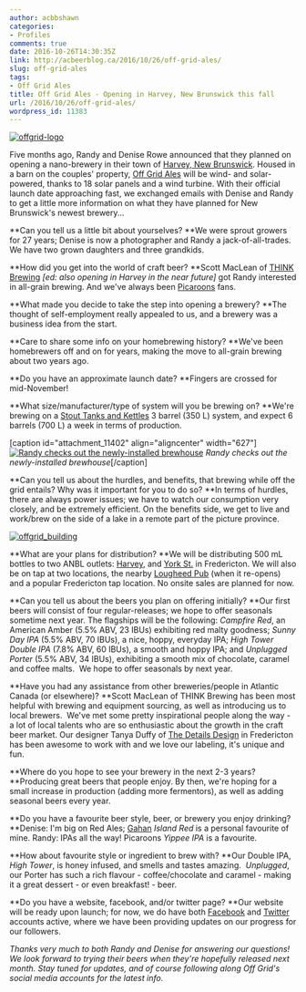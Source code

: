 ```yaml
---
author: acbbshawn
categories:
- Profiles
comments: true
date: 2016-10-26T14:30:35Z
link: http://acbeerblog.ca/2016/10/26/off-grid-ales/
slug: off-grid-ales
tags:
- Off Grid Ales
title: Off Grid Ales - Opening in Harvey, New Brunswick this fall
url: /2016/10/26/off-grid-ales/
wordpress_id: 11383
---
```


[![offgrid-logo](http://acbeerblog.ca/wp-content/uploads/2017/10/offgrid-logo.jpg)](http://acbeerblog.ca/wp-content/uploads/2017/10/offgrid-logo.jpg)




Five months ago, Randy and Denise Rowe announced that they planned on opening a nano-brewery in their town of [Harvey, New Brunswick](https://goo.gl/maps/naxVJSQcsgB2). Housed in a barn on the couples' property, [Off Grid Ales](https://www.facebook.com/offgridales/) will be wind- and solar-powered, thanks to 18 solar panels and a wind turbine. With their official launch date approaching fast, we exchanged emails with Denise and Randy to get a little more information on what they have planned for New Brunswick's newest brewery...


**Can you tell us a little bit about yourselves?
**We were sprout growers for 27 years; Denise is now a photographer and Randy a jack-of-all-trades. We have two grown daughters and three grandkids.

**How did you get into the world of craft beer?
**Scott MacLean of [THINK Brewing](https://www.facebook.com/thinkbrewing) _[ed: also opening in Harvey in the near future]_ got Randy interested in all-grain brewing. And we've always been [Picaroons](https://www.facebook.com/picaroons) fans.

**What made you decide to take the step into opening a brewery?
**The thought of self-employment really appealed to us, and a brewery was a business idea from the start.

**Care to share some info on your homebrewing history?
**We've been homebrewers off and on for years, making the move to all-grain brewing about two years ago.

**Do you have an approximate launch date?
**Fingers are crossed for mid-November!

**What size/manufacturer/type of system will you be brewing on?
**We're brewing on a [Stout Tanks and Kettles](http://conical-fermenter.com/) 3 barrel (350 L) system, and expect 6 barrels (700 L) a week in terms of production.







[caption id="attachment_11402" align="aligncenter" width="627"][![Randy checks out the newly-installed brewhouse](http://acbeerblog.ca/wp-content/uploads/2017/10/offgrid_fermentors-1024x1024.jpg)](http://acbeerblog.ca/wp-content/uploads/2017/10/offgrid_fermentors.jpg) _Randy checks out the newly-installed brewhouse_[/caption]















**Can you tell us about the hurdles, and benefits, that brewing while off the grid entails? Why was it important for you to do so?
**In terms of hurdles, there are always power issues; we have to watch our consumption very closely, and be extremely efficient. On the benefits side, we get to live and work/brew on the side of a lake in a remote part of the picture province.
















[![offgrid_building](http://acbeerblog.ca/wp-content/uploads/2017/10/offgrid_building-683x1024.jpg)](http://acbeerblog.ca/wp-content/uploads/2017/10/offgrid_building.jpg)





**What are your plans for distribution?
**We will be distributing 500 mL bottles to two ANBL outlets: [Harvey](http://www.nbliquor.com/Home/Stores?StoreSearch=E6K1K3), and [York St.](http://www.nbliquor.com/Home/Stores?StoreSearch=york) in Fredericton. We will also be on tap at two locations, the nearby [Lougheed Pub](https://www.facebook.com/LougheedPub/) (when it re-opens) and a popular Fredericton tap location. No onsite sales are planned for now.

**Can you tell us about the beers you plan on offering initially?
**Our first beers will consist of four regular-releases; we hope to offer seasonals sometime next year. The flagships will be the following: _Campfire Red_, an American Amber (5.5% ABV, 23 IBUs) exhibiting red malty goodness; _Sunny Day IPA_ (5.5% ABV, 70 IBUs), a nice, hoppy, everyday IPA; _High Tower Double IPA_ (7.8% ABV, 60 IBUs), a smooth and hoppy IPA; and _Unplugged Porter_ (5.5% ABV, 34 IBUs), exhibiting a smooth mix of chocolate, caramel and coffee malts.  We hope to offer seasonals by next year.

**Have you had any assistance from other breweries/people in Atlantic Canada (or elsewhere)?
**Scott MacLean of THINK Brewing has been most helpful with brewing and equipment sourcing, as well as introducing us to local brewers.  We've met some pretty inspirational people along the way - a lot of local talents who are so enthusiastic about the growth in the craft beer market. Our designer Tanya Duffy of [The Details Design](http://www.thedetailsdesign.com/) in Fredericton has been awesome to work with and we love our labeling, it's unique and fun.

**Where do you hope to see your brewery in the next 2-3 years?
**Producing great beers that people enjoy. By then, we're hoping for a small increase in production (adding more fermentors), as well as adding seasonal beers every year.

**Do you have a favourite beer style, beer, or brewery you enjoy drinking?
**Denise: I'm big on Red Ales; [Gahan](http://charlottetown.gahan.ca/) _Island Red_ is a personal favourite of mine.
Randy: IPAs all the way! Picaroons _Yippee IPA_ is a favourite.

**How about favourite style or ingredient to brew with?
**Our Double IPA, _High Tower_, is honey infused, and smells and tastes amazing.  _Unplugged_, our Porter has such a rich flavour - coffee/chocolate and caramel - making it a great dessert - or even breakfast! - beer.

**Do you have a website, facebook, and/or twitter page?
**Our website will be ready upon launch; for now, we do have both [Facebook](https://www.facebook.com/offgridales/) and [Twitter](https://twitter.com/OffGridAles) accounts active, where we have been providing updates on our progress for our followers.

_Thanks very much to both Randy and Denise for answering our questions! We look forward to trying their beers when they're hopefully released next month. Stay tuned for updates, and of course following along Off Grid's social media accounts for the latest info._


